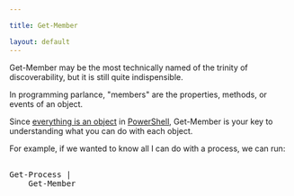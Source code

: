 ```yaml
---

title: Get-Member

layout: default
---
```


Get-Member may be the most technically named of the trinity of discoverability, but it is still quite indispensible.

In programming parlance, "members" are the properties, methods, or events of an object.

Since [everything is an object](/PowerShell/Concepts/Everything-Is-An-Object) in [PowerShell](/PowerShell), Get-Member is your key to understanding what you can do with each object.

For example, if we wanted to know all I can do with a process, we can run:

<pre><br/><span class='Warning'>Get-Process</span>&nbsp;<span class='Magenta'>|</span><br/>&nbsp;&nbsp;&nbsp;&nbsp;<span class='Warning'>Get-Member</span><br/></pre>

